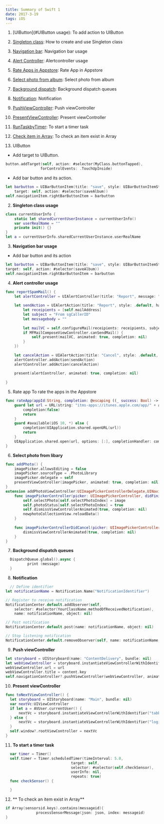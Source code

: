 ```yaml
---
title: Summary of Swift 1
date: 2017-3-19
tags: iOS
---
```


1. [UIButton](#UIButton usage): To add action to UIButton
2. [Singleton class](#Singleton): How to create and use Singleton class
3. [Navigation bar](#Navigationbar): Navigation bar usage
4. [Alert Controller](#Alertcontroller): Alertcontroller usage
5. [Rate Apps in Appstore](#rateapp): Rate App in Appstore
6. [Select photo from album](#selectphoto): Select photo from album
7. [Background dispatch](#dispatch): Background dispatch queues
8. [Notification](#notification): Notification
9. [PushViewController](#pushviewcontroller): Push viewController
10. [PresentViewController](#presentviewcontroller): Present viewController
11. [RunTaskbyTimer](#timerTask): To start a timer task
12. [Check item in Array](#checkiteminarray): To check an item exist in Array


1. <a name="UIButton usage"></a> UIButton
  * Add target to UIButton.
```Swift
button.addTarget(self, action: #selector(MyClass.buttonTapped),
                forControlEvents: .TouchUpInside)
```
* Add bar button and its action.
```Swift
let barbutton = UIBarButtonItem(title: "save", style: UIBarButtonItemStyle.Plain, 
    target: self, action: #selector(saveAlbum))
self.navigationItem.rightBarButtonItem = barbutton
```

2. <a name="Singleton"></a> **Singleton class usage**
```Swift
class currentUserInfo {
    static let sharedCurrentUserInstance = currentUserInfo()
    var userRealName = ""
    private init() {}
}
let a = currentUserInfo.sharedCurrentUserInstance.userRealName
```

3. <a name="Navigationbar"></a> **Navigation bar usage**
  * Add bar button and its action
```Swift
let barbutton = UIBarButtonItem(title: "save", style: UIBarButtonItemStyle.Plain, 
target: self, action: #selector(saveAlbum))
self.navigationItem.rightBarButtonItem = barbutton
```

4. <a name="Alertcontroller"></a> **Alert controller usage**
```Swift
func reportSpamMail() {
    let alertController = UIAlertController(title: "Report", message: "Report spam number", preferredStyle: .alert)
    
    let sendAction = UIAlertAction(title: "Report", style: .default, handler: {(_) -> Void in
        let receipients = [self.mailAddress]
        let subject = "From sgCallerID"
        let messagebody = ""
        
        let mailVC = self.configureMail(receipients: receipients, subject: subject, messageBody: messagebody)
        if MFMailComposeViewController.canSendMail() {
            self.present(mailVC, animated: true, completion: nil)
        }
    })
    
    let cancelAction = UIAlertAction(title: "Cancel", style: .default, handler: nil)
    alertController.addAction(sendAction)
    alertController.addAction(cancelAction)
    
    present(alertController, animated: true, completion: nil)
    
}
```

5. <a name="rateapp"></a> Rate app 
To rate the apps in the Appstore
```Swift
func rateApp(appId:String, completion: @escaping ((_ success: Bool) ->())) {
    guard let url = URL(string: "itms-apps://itunes.apple.com/app/" + appId) else {
        completion(false)
        return
    }
    guard #available(iOS 10, *) else {
        completion(UIApplication.shared.openURL(url))
        return
    }
    UIApplication.shared.open(url, options: [:], completionHandler: completion)
}
```
6. <a name="selectphoto"></a> **Select photo from libary**
```Swift
func addPhoto() {
    imagePicker.allowsEditing = false
    imagePicker.sourceType = .PhotoLibrary
    imagePicker.delegate = self
    presentViewController(imagePicker, animated: true, completion: nil)
}
extension addPhotoViewController:UIImagePickerControllerDelegate,UINavigationControllerDelegate {
    func imagePickerController(picker: UIImagePickerController, didFinishPickingImage image: UIImage, editingInfo: [String : AnyObject]?) {
        self.selectPhoto[self.selectPhotoIndex] = image
        self.photoStatus[self.selectPhotoIndex] = true
        self.dismissViewControllerAnimated(true, completion: nil)
        newphotoCollectionView.reloadData()
    }
    
    func imagePickerControllerDidCancel(picker: UIImagePickerController) {
        dismissViewControllerAnimated(true, completion: nil)
    }
}
```
7. <a name="dispatch"></a> **Background dispatch queues**
```Swift
  DispatchQueue.global().async {
          print (message)
  }
```
8. <a name="notification"></a> **Notification**
```Swift
  // Define identifier
let notificationName = Notification.Name("NotificationIdentifier")

// Register to receive notification
NotificationCenter.default.addObserver(self, 
    selector: #selector(YourClassName.methodOfReceivedNotification), 
    name: notificationName, object: nil)

// Post notification
NotificationCenter.default.post(name: notificationName, object: nil)

// Stop listening notification
NotificationCenter.default.removeObserver(self, name: notificationName, object: nil);
```
9. <a name="pushviewcontroller"></a> **Push viewController**
```Swift
let storyboard = UIStoryboard(name: "ContentDelivery", bundle: nil)
let webViewController = storyboard.instantiateViewControllerWithIdentifier("ContentDeliveryWebViewController") as! ContentDeliveryWebViewController
webViewController.url = url
webViewController.title = content.key
self.navigationController?.pushViewController(webViewController, animated: true)
```
10. <a name="presentviewcontroller"></a> **Present viewController**
```Swift
func toNextViewController() {
  let storyboard = UIStoryboard(name: "Main", bundle: nil)
  var nextVc:UIViewController
  if let a = AVUser.currentUser() {
      nextVc = storyboard.instantiateViewControllerWithIdentifier("tabbar")
  } else {
      nextVc = storyboard.instantiateViewControllerWithIdentifier("login")
  }
  self.window?.rootViewController = nextVc
}
```
11. <a name="timerTask"></a> **To start a timer task**
```Swift
  var timer = Timer()
  self.timer = Timer.scheduledTimer(timeInterval: 5.0,
                              target: self,
                              selector: #selector(self.checkSensor),
                              userInfo: nil,
                              repeats: true)
  func checkSensor() {

  }
```
12. <a name="checkiteminarray"></a> ** To check an item exist in Array**
```Swift
if Array(sensorsid.keys).contains(messageid){
              processSensorMessage(json: json, index: messageid)
}

```
